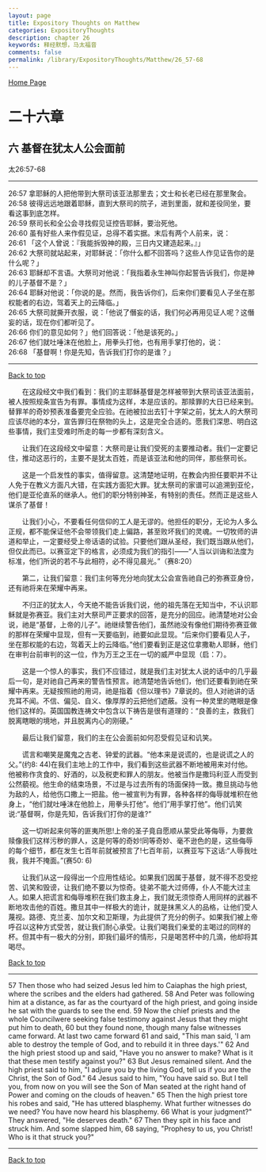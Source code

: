 ```yaml
---
layout: page
title: Expository Thoughts on Matthew
categories: ExpositoryThoughts
description: chapter 26
keywords: 释经默想，马太福音
comments: false
permalink: /library/ExpositoryThoughts/Matthew/26_57-68
---
```

[ Home Page ]({{site.baseurl}}/index) <br>

<a name="0"></a>
# 二十六章 

## 六 基督在犹太人公会面前

太26:57-68

***

26:57 拿耶稣的人把他带到大祭司该亚法那里去；文士和长老已经在那里聚会。<br>
26:58 彼得远远地跟着耶稣，直到大祭司的院子，进到里面，就和差役同坐，要看这事到底怎样。<br>
26:59 祭司长和全公会寻找假见证控告耶稣，要治死他。<br>
26:60 虽有好些人来作假见证，总得不着实据。末后有两个人前来，说：<br>
26:61 「这个人曾说：『我能拆毁神的殿，三日内又建造起来。』」<br>
26:62 大祭司就站起来，对耶稣说：「你什么都不回答吗？这些人作见证告你的是什么呢？」<br>
26:63 耶稣却不言语。大祭司对他说：「我指着永生神叫你起誓告诉我们，你是神的儿子基督不是？」<br>
26:64 耶稣对他说：「你说的是。然而，我告诉你们，后来你们要看见人子坐在那权能者的右边，驾着天上的云降临。」<br>
26:65 大祭司就撕开衣服，说：「他说了僭妄的话，我们何必再用见证人呢？这僭妄的话，现在你们都听见了。<br>
26:66 你们的意见如何？」他们回答说：「他是该死的。」<br>
26:67 他们就吐唾沫在他脸上，用拳头打他，也有用手掌打他的，说：<br>
26:68 「基督啊！你是先知，告诉我们打你的是谁？」

***

[Back to top](#0)

&emsp;&emsp;在这段经文中我们看到：我们的主耶稣基督是怎样被带到大祭司该亚法面前，被人按照规条宣告为有罪。事情成为这样，本是应该的。那赎罪的大日已经来到。替罪羊的奇妙预表准备要完全应验。在祂被拉出去钉十字架之前，犹太人的大祭司应该尽祂的本分，宣告罪归在祭物的头上，这是完全合适的。愿我们深思、明白这些事情，我们主受难时所走的每一步都有深刻含义。

&emsp;&emsp;让我们在这段经文中留意：大祭司是让我们受死的主要推动者。我们一定要记住，推动这恶行的，主要不是犹太百姓，而是该亚法和他的同伴，那些祭司长。

&emsp;&emsp;这是一个启发性的事实，值得留意。这清楚地证明，在教会内担任要职并不让人免于在教义方面凡大错，在实践方面犯大罪。犹太祭司的家谱可以追溯到亚伦，他们是亚伦直系的继承人。他们的职分特别神圣，有特别的责任。然而正是这些人谋杀了基督！

&emsp;&emsp;让我们小心，不要看任何信仰的工人是无谬的。他担任的职分，无论为人多么正规，都不能保证他不会带领我们走上偏路，甚至败坏我们的灵魂。一切牧师的讲道和举止，一定要经受上帝话语的试验。只要他们跟从圣经，我们既当跟从他们，但仅此而已。以赛亚定下的格言，必须成为我们的指引——“人当以训诲和法度为标准，他们所说的若不与此相符，必不得见晨光。”（赛8:20）

&emsp;&emsp;第二，让我们留意：我们主何等充分地向犹太公会宣告祂自己的弥赛亚身份，还有祂将来在荣耀中再来。

&emsp;&emsp;不归正的犹太人，今天绝不能告诉我们说，他的祖先落在无知当中，不认识耶稣就是弥赛亚。我们主对大祭司严正要求的回答，是充分的回应。祂清楚地对公会说，祂是“基督，上帝的儿子”。祂继续警告他们，虽然祂没有像他们期待弥赛亚做的那样在荣耀中显现，但有一天要临到，祂要如此显现。“后来你们要看见人子，坐在那权能的右边，驾着天上的云降临。”他们要看到正是这位拿撒勒人耶稣，他们在审判台前审判的这一位，作为万王之王在一切的威严中显现（启：7）。

&emsp;&emsp;这是一个惊人的事实，我们不应错过，就是我们主对犹太人说的话中的几乎最后一句，是对祂自己再来的警告性预言。祂清楚地告诉他们，他们还要看到祂在荣耀中再来。无疑按照祂的用词，祂是指着《但以理书》7章说的。但人对祂讲的话充耳不闻。不信、偏见、自义、像厚厚的云把他们遮蔽。没有一种灵里的瞎眼是像他们这样的。英国国教连祷文中包含以下祷告是很有道理的：“良善的主，救我们脱离瞎眼的境地，并且脱离内心的刚硬。”

&emsp;&emsp;最后让我们留意，我们的主在公会面前如何忍受假见证和讥笑。

&emsp;&emsp;谎言和嘲笑是魔鬼之古老、钟爱的武器。“他本来是说谎的，也是说谎之人的父。”(约8: 44)在我们主地上的工作中，我们看到这些武器不断地被用来对付他。他被称作贪食的、好酒的，以及税吏和罪人的朋友。他被当作是撒玛利亚人而受到公然藐视。他生命的结束场景，不过是与过去所有的场面保持一致。撒旦挑动与他为敌的人，给他伤口撒上一把盐。他一被宣判为有罪，各种各样的侮辱就堆积在他身上，“他们就吐唾沫在他脸上，用拳头打他”。他们“用手掌打他”。他们讥笑说:“基督啊，你是先知，告诉我们打你的是谁?”

&emsp;&emsp;这一切听起来何等的匪夷所思!上帝的圣子竟自愿顺从蒙受此等侮辱，为要救赎像我们这样污秽的罪人，这是何等的奇妙!同等奇妙、毫不逊色的是，这些侮辱的每个细节，都在发生七百年前就被预言了!七百年前，以赛亚写下这话:“人辱我吐我，我并不掩面。”(赛50: 6)

&emsp;&emsp;让我们从这一段得出一个应用性结论。如果我们因属于基督，就不得不忍受挖苦、讥笑和毁谤，让我们绝不要以为惊奇。徒弟不能大过师傅，仆人不能大过主人。如果人把谎言和侮辱堆积在我们救主身上，我们就无须惊奇人用同样的武器不断地攻击他的百姓。撒旦其中一样极大的诡计，就是抹黑义人的品格，让他们受人蔑视。路德、克兰麦、加尔文和卫斯理，为此提供了充分的例子。如果我们被上帝呼召以这种方式受苦，就让我们耐心承受。让我们喝我们亲爱的主喝过的同样的杯。但其中有一极大的分别，即我们最坏的情形，只是喝苦杯中的几滴，他却将其喝尽。

[Back to top](#0)

***

57 Then those who had seized Jesus led him to Caiaphas the high priest, where the scribes and the elders had gathered. 58 And Peter was following him at a distance, as far as the courtyard of the high priest, and going inside he sat with the guards to see the end. 59 Now the chief priests and the whole Councilwere seeking false testimony against Jesus that they might put him to death, 60 but they found none, though many false witnesses came forward. At last two came forward 61 and said, "This man said, 'I am able to destroy the temple of God, and to rebuild it in three days.'" 62 And the high priest stood up and said, "Have you no answer to make? What is it that these men testify against you?" 63 But Jesus remained silent. And the high priest said to him, "I adjure you by the living God, tell us if you are the Christ, the Son of God." 64 Jesus said to him, "You have said so. But I tell you, from now on you will see the Son of Man seated at the right hand of Power and coming on the clouds of heaven." 65 Then the high priest tore his robes and said, "He has uttered blasphemy. What further witnesses do we need? You have now heard his blasphemy. 66 What is your judgment?" They answered, "He deserves death." 67 Then they spit in his face and struck him. And some slapped him, 68 saying, "Prophesy to us, you Christ! Who is it that struck you?"

***

[Back to top](#0)
